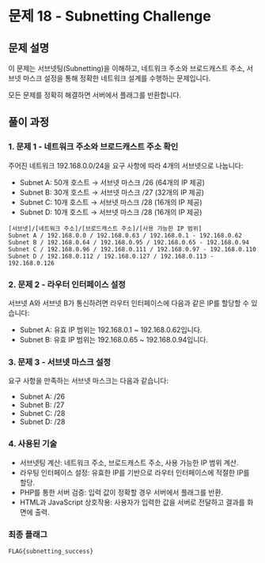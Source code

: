# 문제 18 - Subnetting Challenge

## 문제 설명
이 문제는 서브넷팅(Subnetting)을 이해하고, 네트워크 주소와 브로드캐스트 주소, 서브넷 마스크 설정을 통해 정확한 네트워크 설계를 수행하는 문제입니다. 

모든 문제를 정확히 해결하면 서버에서 플래그를 반환합니다.

## 풀이 과정

### 1. 문제 1 - 네트워크 주소와 브로드캐스트 주소 확인
주어진 네트워크 192.168.0.0/24을 요구 사항에 따라 4개의 서브넷으로 나눕니다:
- Subnet A: 50개 호스트 → 서브넷 마스크 /26 (64개의 IP 제공)
- Subnet B: 30개 호스트 → 서브넷 마스크 /27 (32개의 IP 제공)
- Subnet C: 10개 호스트 → 서브넷 마스크 /28 (16개의 IP 제공)
- Subnet D: 10개 호스트 → 서브넷 마스크 /28 (16개의 IP 제공)
```
[서브넷]/[네트워크 주소]/[브로드캐스트 주소]/[사용 가능한 IP 범위]
Subnet A / 192.168.0.0 / 192.168.0.63 / 192.168.0.1 - 192.168.0.62
Subnet B / 192.168.0.64 / 192.168.0.95 / 192.168.0.65 - 192.168.0.94
Subnet C / 192.168.0.96 / 192.168.0.111 / 192.168.0.97 - 192.168.0.110
Subnet D / 192.168.0.112 / 192.168.0.127 / 192.168.0.113 - 192.168.0.126
```

### 2. 문제 2 - 라우터 인터페이스 설정
서브넷 A와 서브넷 B가 통신하려면 라우터 인터페이스에 다음과 같은 IP를 할당할 수 있습니다:
- Subnet A: 유효 IP 범위는 192.168.0.1 ~ 192.168.0.62입니다.
- Subnet B: 유효 IP 범위는 192.168.0.65 ~ 192.168.0.94입니다.

### 3. 문제 3 - 서브넷 마스크 설정
요구 사항을 만족하는 서브넷 마스크는 다음과 같습니다:
- Subnet A: /26
- Subnet B: /27
- Subnet C: /28
- Subnet D: /28

### 4. 사용된 기술
- 서브넷팅 계산: 네트워크 주소, 브로드캐스트 주소, 사용 가능한 IP 범위 계산.
- 라우팅 인터페이스 설정: 유효한 IP를 기반으로 라우터 인터페이스에 적절한 IP를 할당.
- PHP를 통한 서버 검증: 입력 값이 정확할 경우 서버에서 플래그를 반환.
- HTML과 JavaScript 상호작용: 사용자가 입력한 값을 서버로 전달하고 결과를 화면에 출력.

### 최종 플래그
```
FLAG{subnetting_success}
```